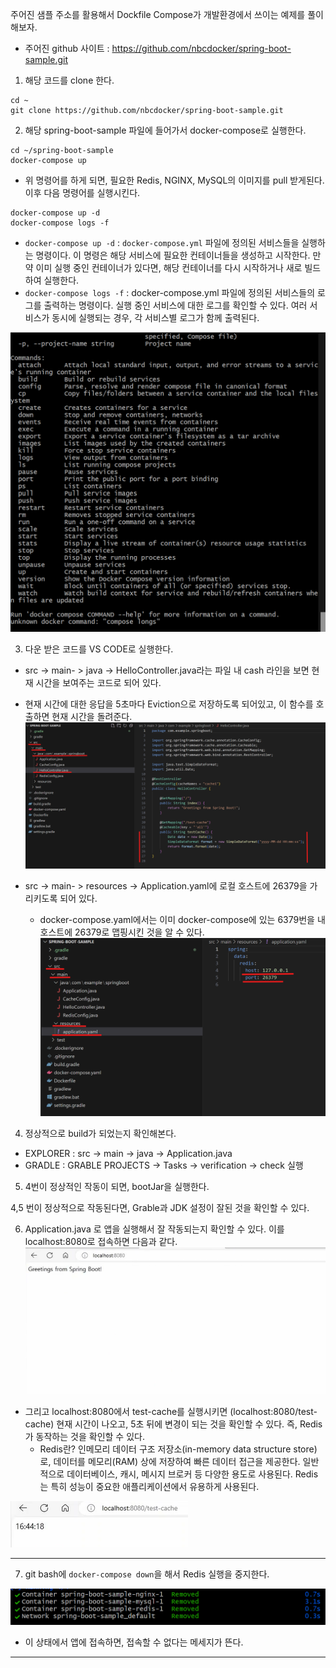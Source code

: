 주어진 샘플 주소를 활용해서 Dockfile Compose가 개발환경에서 쓰이는 예제를 풀이해보자.
- 주어진 github 사이트 : https://github.com/nbcdocker/spring-boot-sample.git

1. 해당 코드를 clone 한다.
```
cd ~
git clone https://github.com/nbcdocker/spring-boot-sample.git

```

2. 해당 spring-boot-sample 파일에 들어가서 docker-compose로 실행한다. 
```
cd ~/spring-boot-sample
docker-compose up

```
- 위 명령어를 하게 되면, 필요한 Redis, NGINX, MySQL의 이미지를 pull 받게된다. 이후 다음 명령어를 실행시킨다.

```
docker-compose up -d
docker-compose logs -f
```
- `docker-compose up -d` : `docker-compose.yml` 파일에 정의된 서비스들을 실행하는 명령이다. 이 명령은 해당 서비스에 필요한 컨테이너들을 생성하고 시작한다. 만약 이미 실행 중인 컨테이너가 있다면, 해당 컨테이너를 다시 시작하거나 새로 빌드하여 실행한다.
- `docker-compose logs -f` : docker-compose.yml 파일에 정의된 서비스들의 로그를 출력하는 명령이다. 실행 중인 서비스에 대한 로그를 확인할 수 있다. 여러 서비스가 동시에 실행되는 경우, 각 서비스별 로그가 함께 출력된다.

![docker_compose_example_4](docker_compose_example_4.png)



3. 다운 받은 코드를 VS CODE로 실행한다.
- src -> main- > java -> HelloController.java라는 파일 내 cash 라인을 보면 현재 시간을 보여주는 코드로 되어 있다. 
- 현재 시간에 대한 응답을 5초마다 Eviction으로 저장하도록 되어있고, 이 함수를 호출하면 현재 시간을 돌려준다.
![docker_compose_example_5](docker_compose_example_5.png)

- src -> main- > resources -> Application.yaml에 로컬 호스트에 26379을 가리키도록 되어 있다.
    - docker-compose.yaml에서는 이미 docker-compose에 있는 6379번을 내 호스트에 26379로 맵핑시킨 것을 알 수 있다.
![docker_compose_example_6](docker_compose_example_6.png)

4. 정상적으로 build가 되었는지 확인해본다.
- EXPLORER : src -> main -> java -> Application.java
- GRADLE : GRABLE PROJECTS -> Tasks -> verification -> check 실행

5. 4번이 정상적인 작동이 되면, bootJar을 실행한다.

4,5 번이 정상적으로 작동된다면, Grable과 JDK 설정이 잘된 것을 확인할 수 있다.

6. Application.java 로 앱을 실행해서 잘 작동되는지 확인할 수 있다. 이를 localhost:8080로 접속하면 다음과 같다.
![docker_compose_example_7](docker_compose_example_7.png)

- 그리고 localhost:8080에서 test-cache를 실행시키면 (localhost:8080/test-cache) 현재 시간이 나오고, 5초 뒤에 변경이 되는 것을 확인할 수 있다.
즉, Redis가 동작하는 것을 확인할 수 있다.
    - Redis란? 인메모리 데이터 구조 저장소(in-memory data structure store)로, 데이터를 메모리(RAM) 상에 저장하여 빠른 데이터 접근을 제공한다. 일반적으로 데이터베이스, 캐시, 메시지 브로커 등 다양한 용도로 사용된다. Redis는 특히 성능이 중요한 애플리케이션에서 유용하게 사용된다.


![docker_compose_example_8](docker_compose_example_8.png)

---
7. git bash에 `docker-compose down`을 해서 Redis 실행을 중지한다.

![docker_compose_example_9](docker_compose_example_9.png)

- 이 상태에서 앱에 접속하면,  접속할 수 없다는 메세지가 뜬다.

---



